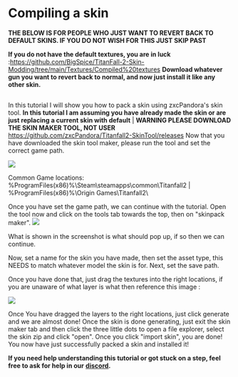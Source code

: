 # Compiling a skin

**THE BELOW IS FOR PEOPLE WHO JUST WANT TO REVERT BACK TO DEFAULT SKINS. IF YOU DO NOT WISH FOR THIS JUST SKIP PAST**

**If you do not have the default textures, you are in luck** :https://github.com/BigSpice/TitanFall-2-Skin-Modding/tree/main/Textures/Compiled%20textures **Download whatever gun you want to revert back to normal, and now just install it like any other skin.**

##

In this tutorial I will show you how to pack a skin using zxcPandora's skin tool. **In this tutorial I am assuming you have already made the skin or are just replacing a current skin with default** | **WARNING PLEASE DOWNLOAD THE SKIN MAKER TOOL, NOT USER** https://github.com/zxcPandora/Titanfall2-SkinTool/releases Now that you have downloaded the skin tool maker, please run the tool and set the correct game path.&#x20;

![](https://cdn.discordapp.com/attachments/922663326994018366/931973933299802152/unknown.png)

Common Game locations: %ProgramFiles(x86)%\Steam\steamapps\common\Titanfall2 | %ProgramFiles(x86)%\Origin Games\Titanfall2\\

Once you have set the game path, we can continue with the tutorial. Open the tool now and click on the tools tab towards the top, then on "skinpack maker". ![](https://cdn.discordapp.com/attachments/904102903277584444/935876750611718185/CaptureaPNG.PNG)

What is shown in the screenshot is what should pop up, if so then we can continue.

Now, set a name for the skin you have made, then set the asset type, this NEEDS to match whatever model the skin is for. Next, set the save path.

Once you have done that, just drag the textures into the right locations, if you are unaware of what layer is what then reference this image :&#x20;

![](https://cdn.discordapp.com/attachments/904102903277584444/935876744932634674/Texture-linking.png)

Once You have dragged the layers to the right locations, just click generate and we are almost done! Once the skin is done generating, just exit the skin maker tab and then click the three little dots to open a file explorer, select the skin zip and click "open". Once you click "import skin", you are done! You now have just successfully packed a skin and installed it!

**If you need help understanding this tutorial or got stuck on a step, feel free to ask for help in our** [**discord**](https://discord.gg/McPneWpSTJ)**.**&#x20;
